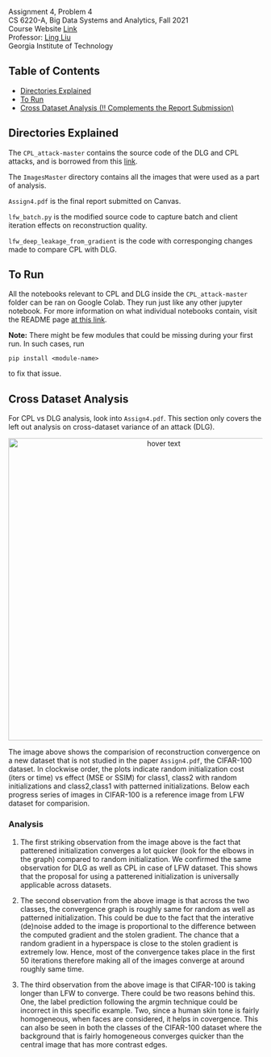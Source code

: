 Assignment 4, Problem 4 <br />
CS 6220-A, Big Data Systems and Analytics, Fall 2021 <br />
Course Website [Link](https://www.cc.gatech.edu/~lingliu/courses/cs6220/index.html) <br />
Professor: [Ling Liu](https://www.cc.gatech.edu/~lingliu/) <br />
Georgia Institute of Technology<br />

## Table of Contents

- [Directories Explained](#directories-explained)
- [To Run](#to-run)
- [Cross Dataset Analysis (!! Complements the Report Submission)](#cross-dataset-analysis)
  <!-- * [Introductory Analysis](#introductory-analysis)
  * [Hardware Specifications](#hardware-specifications)
  * [Overview of the Tasks](#overview-of-the-tasks)
  * [WordCount using MapReduce](#wordcount-using-mapreduce)
    + [Dataset](#dataset)
    + [Dataset Sample](#dataset-sample)
    + [Output Analysis](#output-analysis)
    + [Runtime Analysis](#runtime-analysis)
  * [TopN using MapReduce](#topn-using-mapreduce)
    + [Dataset](#dataset-1)
    + [Data Sample](#data-sample)
    + [Output Analysis](#output-analysis-1)
    + [Runtime Analysis](#runtime-analysis-1) -->


## Directories Explained

The `CPL_attack-master` contains the source code of the DLG and CPL attacks, and is borrowed from this [link](https://github.com/git-disl/CPL_attack).

The `ImagesMaster` directory contains all the images that were used as a part of analysis. 

`Assign4.pdf` is the final report submitted on Canvas.

`lfw_batch.py` is the modified source code to capture batch and client iteration effects on reconstruction quality. 

`lfw_deep_leakage_from_gradient` is the code with corresponging changes made to compare CPL with DLG. 

## To Run

All the notebooks relevant to CPL and DLG inside the `CPL_attack-master` folder can be ran on Google Colab. They run just like any other jupyter notebook. For more information on what individual notebooks contain, visit the README page [at this link](https://github.com/git-disl/CPL_attack). 


**Note:** There might be few modules that could be missing during your first run. In such cases, run
```
pip install <module-name>
```
to fix that issue.


## Cross Dataset Analysis

For CPL vs DLG analysis, look into `Assign4.pdf`. This section only covers the left out analysis on cross-dataset variance of an attack (DLG).

<p align="center">
  <img src="ImagesMaster/MultipleDatasets/GrandDLGonCIFAR100.png" width="600" title="hover text">
  <!-- <img src="your_relative_path_here_number_2_large_name" width="350" alt="accessibility text"> -->
</p>

The image above shows the comparision of reconstruction convergence on a new dataset that is not studied in the paper `Assign4.pdf`, the CIFAR-100 dataset. In clockwise order, the plots indicate random initialization cost (iters or time) vs effect (MSE or SSIM) for class1, class2 with random initializations and class2,class1 with patterned initializations. Below each progress series of images in CIFAR-100 is a reference image from LFW dataset for comparision. 

### Analysis

1. The first striking observation from the image above is the fact that patterened initialization converges a lot quicker (look for the elbows in the graph) compared to random initialization. We confirmed the same observation for DLG as well as CPL in case of LFW dataset. This shows that the proposal for using a patterened initialization is universally applicable across datasets. 

2. The second observation from the above image is that across the two classes, the convergence graph is roughly same for random as well as patterned initialization. This could be due to the fact that the interative (de)noise added to the image is proportional to the difference between the computed gradient and the stolen gradient. The chance that a random gradient in a hyperspace is close to the stolen gradient is extremely low. Hence, most of the convergence takes place in the first 50 iterations therefore making all of the images converge at around roughly same time.

3. The third observation from the above image is that CIFAR-100 is taking longer than LFW to converge. There could be two reasons behind this. One, the label prediction following the argmin technique could be incorrect in this specific example. Two, since a human skin tone is fairly homogeneous, when faces are considered, it helps in covergence. This can also be seen in both the classes of the CIFAR-100 dataset where the background that is fairly homogeneous converges quicker than the central image that has more contrast edges. 